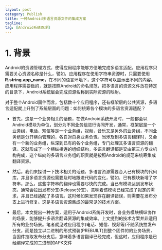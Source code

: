 ```yaml
---
layout: post
category: Publish
title: 一种Android多语言资源文件的集成方案
tagline:
tag: [Android系统原理]
---
```


# 1. 背景

Android的资源管理方式，使得应用程序能够方便地完成多语言适配。应用程序只需要关心资源名称是什么，譬如，应用程序在使用字符串资源时，只需要使用 **R.string.app_name**，在不同的语言环境下，这个字符可以显示出不同的内容。应用程序需要做的，就是按照Android的命名规范，把多语言的资源文件放在特定的目录下，Android系统层会完成资源名称到实际资源的映射。

对于整个Android固件而言，包括数十个应用程序，还有框架层的公共资源，多语言适配就上升到了系统层面的问题：如何统筹各个模块的多语言资源适配？

- 首先，这是一个业务相关的话题，在做Android系统开发时，一般都会以Android模块为单位，划分为不同业务组进行协同开发，通常，框架层是一个业务组，电话、短信等是一个业务组，视频，音乐又是另外的业务组，不同业务组是分开横向管理的，各自对自身业务负责。当涉及到多语言翻译时，又会有一个新的业务组，纵深到已有的各个业务组，专门处理其多语言资源的翻译。这就形成了一个横纵相连的组织结构，多语言翻译都是交由第三方专业机构完成，这个纵向的多语言业务组的职责就是按照Android的规范来统筹集成翻译资源。

- 然后，我们来探讨一下技术相关的话题，多语言资源需要合入已有模块的代码库，并且多语言资源也需要及时地跟进代码的变化，譬如，已有模块新增了字符串，那么，这些字符串的翻译也需要尽快的完成。当已有模块达到发布状态，通常会拉出发布分支(Release分支)，意味着该模块已经完成了拟定的需求，并且已经适配了多语言。这时候如果发现存在翻译错误，则需要在发布分支上进行修复。这是多语言资源集成的最常见的技术方案。

- 最后，本文提出一种方案，适用于Android系统开发时，各业务模块横纵协作的场景，能够提升多语言翻译资源的集成效率。上文提到的技术方案并非适用所有的业务场景。笔者就见过应用程序(电话、短信、视频等)不随系统拉发布分支，而是独立以二进制的形式预装(PREBUILT)到整个固件的的业务场景，当固件拉取发布分支后，意味着多语言翻译已经完成，但这时，应用程序是已经编译完成的二进制的APK文件